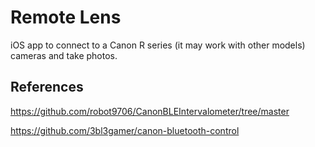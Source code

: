 # Remote Lens

iOS app to connect to a Canon R series (it may work with other models) cameras and take photos.

## References
https://github.com/robot9706/CanonBLEIntervalometer/tree/master

https://github.com/3bl3gamer/canon-bluetooth-control

